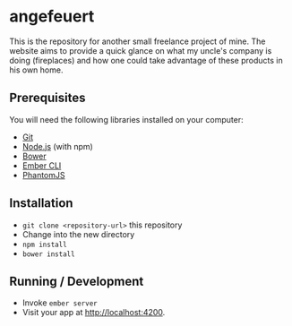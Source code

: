# angefeuert

This is the repository for another small freelance project of mine. The website aims to provide a quick glance on what my uncle's company is doing (fireplaces) and how one could take advantage of these products in his own home.

## Prerequisites

You will need the following libraries installed on your computer:

* [Git](http://git-scm.com/)
* [Node.js](http://nodejs.org/) (with npm)
* [Bower](http://bower.io/)
* [Ember CLI](http://ember-cli.com/)
* [PhantomJS](http://phantomjs.org/)

## Installation

* `git clone <repository-url>` this repository
* Change into the new directory
* `npm install`
* `bower install`

## Running / Development

* Invoke `ember server`
* Visit your app at [http://localhost:4200](http://localhost:4200).
